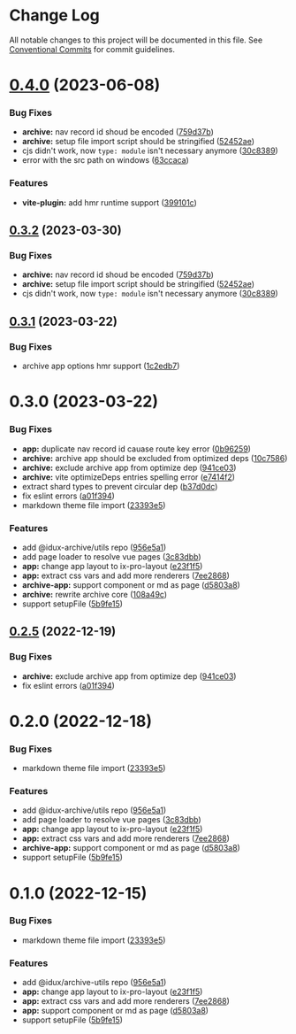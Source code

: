 # Change Log

All notable changes to this project will be documented in this file.
See [Conventional Commits](https://conventionalcommits.org) for commit guidelines.

# [0.4.0](https://github.com/IDuxFE/archive/compare/v0.3.1...v0.4.0) (2023-06-08)

### Bug Fixes

- **archive:** nav record id shoud be encoded ([759d37b](https://github.com/IDuxFE/archive/commit/759d37bdfbf477e1354f3f6ebc0cc4d664b07a89))
- **archive:** setup file import script should be stringified ([52452ae](https://github.com/IDuxFE/archive/commit/52452ae471453d0b78b0a4c87349ab04f46c1f9e))
- cjs didn't work, now `type: module` isn't necessary anymore ([30c8389](https://github.com/IDuxFE/archive/commit/30c83898e921a44d308692193c1b785688c2c650))
- error with the src path on windows ([63ccaca](https://github.com/IDuxFE/archive/commit/63ccaca8862129248ca9aeaaabca4c88e5a530c2))

### Features

- **vite-plugin:** add hmr runtime support ([399101c](https://github.com/IDuxFE/archive/commit/399101c02f38b2b6f00074a65dc6dbb7483df698))

## [0.3.2](https://github.com/IDuxFE/archive/compare/v0.3.1...v0.3.2) (2023-03-30)

### Bug Fixes

- **archive:** nav record id shoud be encoded ([759d37b](https://github.com/IDuxFE/archive/commit/759d37bdfbf477e1354f3f6ebc0cc4d664b07a89))
- **archive:** setup file import script should be stringified ([52452ae](https://github.com/IDuxFE/archive/commit/52452ae471453d0b78b0a4c87349ab04f46c1f9e))
- cjs didn't work, now `type: module` isn't necessary anymore ([30c8389](https://github.com/IDuxFE/archive/commit/30c83898e921a44d308692193c1b785688c2c650))

## [0.3.1](https://github.com/IDuxFE/archive/compare/v0.3.0...v0.3.1) (2023-03-22)

### Bug Fixes

- archive app options hmr support ([1c2edb7](https://github.com/IDuxFE/archive/commit/1c2edb7b5dc5791e13de43d68e2bf97680f5e59a))

# 0.3.0 (2023-03-22)

### Bug Fixes

- **app:** duplicate nav record id cauase route key error ([0b96259](https://github.com/IDuxFE/archive/commit/0b962590131ce6fcb691d85e1352cdf0d4bd9495))
- **archive:** archive app should be excluded from optimized deps ([10c7586](https://github.com/IDuxFE/archive/commit/10c758648068565c62523f66b49538891e277e1e))
- **archive:** exclude archive app from optimize dep ([941ce03](https://github.com/IDuxFE/archive/commit/941ce0341ad795c34d21781511cdfa7ae640f9c8))
- **archive:** vite optimizeDeps entries spelling error ([e7414f2](https://github.com/IDuxFE/archive/commit/e7414f2b7a8c3f2019e2b0a3c5b3fc6182003f23))
- extract shard types to prevent circular dep ([b37d0dc](https://github.com/IDuxFE/archive/commit/b37d0dc5f498150167605add2882e3805bb73862))
- fix eslint errors ([a01f394](https://github.com/IDuxFE/archive/commit/a01f39458f9b70599509f33e818161f90503c14f))
- markdown theme file import ([23393e5](https://github.com/IDuxFE/archive/commit/23393e53a61cc5965010a660f2fc118c4b43d1b2))

### Features

- add @idux-archive/utils repo ([956e5a1](https://github.com/IDuxFE/archive/commit/956e5a118a03609edc1b3e6447407903c8e61e1d))
- add page loader to resolve vue pages ([3c83dbb](https://github.com/IDuxFE/archive/commit/3c83dbbbc3c11527fd1edc19bd4c7a1b2c4c546a))
- **app:** change app layout to ix-pro-layout ([e23f1f5](https://github.com/IDuxFE/archive/commit/e23f1f595c907880767c333ab8ea94ff807d28ed))
- **app:** extract css vars and add more renderers ([7ee2868](https://github.com/IDuxFE/archive/commit/7ee28684ac3e1864702345678c491662873d1c2d))
- **archive-app:** support component or md as page ([d5803a8](https://github.com/IDuxFE/archive/commit/d5803a841ef63cfd213b730f56afab4ccb797aad))
- **archive:** rewrite archive core ([108a49c](https://github.com/IDuxFE/archive/commit/108a49c4957080f162a664c6a32ed51ac64d9bd5))
- support setupFile ([5b9fe15](https://github.com/IDuxFE/archive/commit/5b9fe152d0d0dcd313987970e26b2f093974fdb9))

## [0.2.5](https://github.com/IDuxFE/archive/compare/v0.2.4...v0.2.5) (2022-12-19)

### Bug Fixes

- **archive:** exclude archive app from optimize dep ([941ce03](https://github.com/IDuxFE/archive/commit/941ce0341ad795c34d21781511cdfa7ae640f9c8))
- fix eslint errors ([a01f394](https://github.com/IDuxFE/archive/commit/a01f39458f9b70599509f33e818161f90503c14f))

# 0.2.0 (2022-12-18)

### Bug Fixes

- markdown theme file import ([23393e5](https://github.com/IDuxFE/archive/commit/23393e53a61cc5965010a660f2fc118c4b43d1b2))

### Features

- add @idux-archive/utils repo ([956e5a1](https://github.com/IDuxFE/archive/commit/956e5a118a03609edc1b3e6447407903c8e61e1d))
- add page loader to resolve vue pages ([3c83dbb](https://github.com/IDuxFE/archive/commit/3c83dbbbc3c11527fd1edc19bd4c7a1b2c4c546a))
- **app:** change app layout to ix-pro-layout ([e23f1f5](https://github.com/IDuxFE/archive/commit/e23f1f595c907880767c333ab8ea94ff807d28ed))
- **app:** extract css vars and add more renderers ([7ee2868](https://github.com/IDuxFE/archive/commit/7ee28684ac3e1864702345678c491662873d1c2d))
- **archive-app:** support component or md as page ([d5803a8](https://github.com/IDuxFE/archive/commit/d5803a841ef63cfd213b730f56afab4ccb797aad))
- support setupFile ([5b9fe15](https://github.com/IDuxFE/archive/commit/5b9fe152d0d0dcd313987970e26b2f093974fdb9))

# 0.1.0 (2022-12-15)

### Bug Fixes

- markdown theme file import ([23393e5](https://github.com/IDuxFE/archive/commit/23393e53a61cc5965010a660f2fc118c4b43d1b2))

### Features

- add @idux/archive-utils repo ([956e5a1](https://github.com/IDuxFE/archive/commit/956e5a118a03609edc1b3e6447407903c8e61e1d))
- **app:** change app layout to ix-pro-layout ([e23f1f5](https://github.com/IDuxFE/archive/commit/e23f1f595c907880767c333ab8ea94ff807d28ed))
- **app:** extract css vars and add more renderers ([7ee2868](https://github.com/IDuxFE/archive/commit/7ee28684ac3e1864702345678c491662873d1c2d))
- **app:** support component or md as page ([d5803a8](https://github.com/IDuxFE/archive/commit/d5803a841ef63cfd213b730f56afab4ccb797aad))
- support setupFile ([5b9fe15](https://github.com/IDuxFE/archive/commit/5b9fe152d0d0dcd313987970e26b2f093974fdb9))
